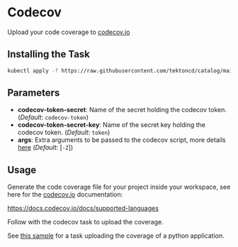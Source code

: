 # Codecov

Upload your code coverage to [codecov.io](codecov.io)

## Installing the Task

```bash
kubectl apply -f https://raw.githubusercontent.com/tektoncd/catalog/main/task/codecov/0.1/codecov.yaml
```

## Parameters

- **codecov-token-secret**: Name of the secret holding the codecov token. (_Default_: `codecov-token`)
- **codecov-token-secret-key**: Name of the secret key holding the codecov token. (_Default_: `token`)
- **args**: Extra arguments to be passed to the codecov script, more details [here](https://docs.codecov.io/docs/about-the-codecov-bash-uploader#arguments) (_Default_: [`-Z`])

## Usage

Generate the code coverage file for your project inside your workspace, see here
for the [codecov.io](codecov.io) documentation:

https://docs.codecov.io/docs/supported-languages

Follow with the codecov task to upload the coverage.

See [this sample](./samples/codecov.sample.yaml) for a task uploading the
coverage of a python application.
